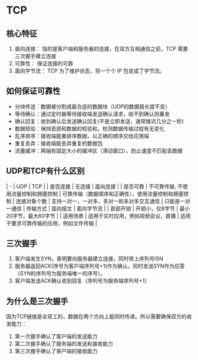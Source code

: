 # TCP

## 核心特征
1. 面向连接： 指的是客户端和服务器的连接，在双方互相通信之前，TCP 需要三次握手建立连接
2. 可靠性： 保证连接的可靠
3. 面向字节流： TCP 为了维护状态，将一个个 IP 包变成了字节流。

## 如何保证可靠性
- 分块传送：数据被分割成最合适的数据块（UDP的数据报长度不变）
- 等待确认：通过定时器等待接收端发送确认请求，收不到确认则重发
- 确认回复：收到确认后发送确认回复(不是立即发送，通常推迟几分之一秒)
- 数据校验：保持首部和数据的校验和，检测数据传输过程有无变化
- 乱序排序：接收端能重排序数据，以正确的顺序交给应用端
- 重复丢弃：接收端能丢弃重复的数据包
- 流量缓冲：两端有固定大小的缓冲区（滑动窗口），防止速度不匹配丢数据

## UDP和TCP有什么区别
| - | UDP | TCP |
| 是否连接 | 无连接 | 面向连接 |
| 是否可靠 | 不可靠传输, 不使用流量控制和拥塞控制 | 可靠传输（数据顺序和正确性），使用流量控制和拥塞控制
| 连接对象个数 | 支持一对一，一对多，多对一和多对多交互通信 | 只能是一对一通信
| 传输方式 | 面向报文 | 面向字节流 |
| 首部开销 | 开销小，仅8字节 | 最小20字节，最大60字节 |
| 适用场景 | 适用于实时应用，例如视频会议，直播 | 适用于要求可靠传输的应用，例如文件传输 |

## 三次握手
1. 客户端发生SYN，表明要向服务器建立连接，同时带上序列号ISN
2. 服务器返回ACK(序号为客户端序列号+1)作为确认。同时发送SYN作为应答（SYN的序列号为服务端唯一的序号）。
3. 客户端发送ACK确认收到回复（序列号为服务端序列号+1）

## 为什么是三次握手
因为TCP链接是全双工的，数据在两个方向上能同时传递。所以需要确保双方的收发能力：
1. 第一次握手确认了客户端的发送能力
2. 第二次握手确认了服务端的发送和接收能力
3. 第三次握手确认了客户端的接收能力